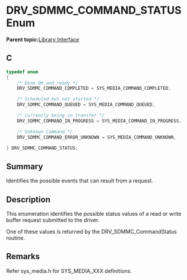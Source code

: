 # DRV\_SDMMC\_COMMAND\_STATUS Enum

**Parent topic:**[Library Interface](GUID-D15D1321-065D-4EA7-A00C-D277A8A66F8D.md)

## C

```c
typedef enum
{
    /* Done OK and ready */
    DRV_SDMMC_COMMAND_COMPLETED = SYS_MEDIA_COMMAND_COMPLETED,

    /* Scheduled but not started */
    DRV_SDMMC_COMMAND_QUEUED = SYS_MEDIA_COMMAND_QUEUED,

    /* Currently being in transfer */
    DRV_SDMMC_COMMAND_IN_PROGRESS = SYS_MEDIA_COMMAND_IN_PROGRESS,

    /* Unknown Command */
    DRV_SDMMC_COMMAND_ERROR_UNKNOWN = SYS_MEDIA_COMMAND_UNKNOWN,

} DRV_SDMMC_COMMAND_STATUS;

```

## Summary

Identifies the possible events that can result from a request.

## Description

This enumeration identifies the possible status values of a read or write<br />buffer request submitted to the driver.

One of these values is returned by the DRV\_SDMMC\_CommandStatus routine.

## Remarks

Refer sys\_media.h for SYS\_MEDIA\_XXX definitions.

